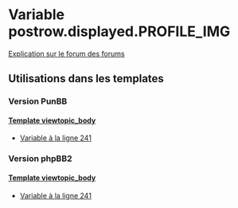 # Variable postrow.displayed.PROFILE_IMG
[Explication sur le forum des forums](http://forum.forumactif.com/t294113-listing-des-variables#postrow.displayed.PROFILE_IMG)

## Utilisations dans les templates

### Version PunBB

#### [Template viewtopic_body](punbb/viewtopic_body.md)
* [Variable à la ligne 241](../punbb/viewtopic_body.tpl#L241)

### Version phpBB2

#### [Template viewtopic_body](subsilver/viewtopic_body.md)
* [Variable à la ligne 241](../subsilver/viewtopic_body.tpl#L241)